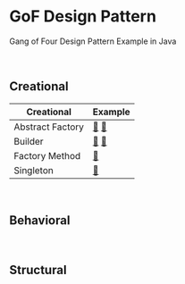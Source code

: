 # GoF Design Pattern

Gang of Four Design Pattern Example in Java



<br>

## Creational 

| Creational       | Example                                                      |
| ---------------- | ------------------------------------------------------------ |
| Abstract Factory | [📁](/Creational/Abstract_Factory) [📁](/Creational/Abstract_Factory_2) |
| Builder          | [📁](/Creational/Builder) [📁](/Creational/Builder2)           |
| Factory Method   | [📁](/Creational/Factory_Method)                              |
| Singleton        | [📁](/Creational/Singleton)                                   |



<br>

## Behavioral





<br>

## Structural

